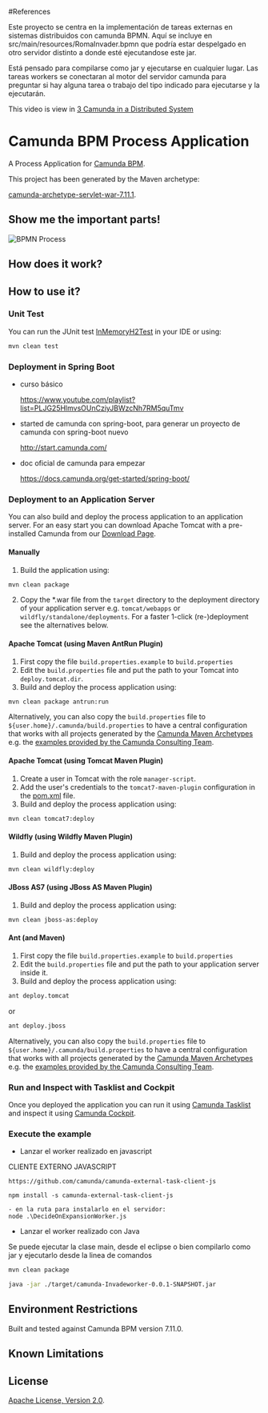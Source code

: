 #References

Este proyecto se centra en la implementación de tareas externas en sistemas distribuidos con camunda BPMN.
Aquí se incluye en src/main/resources/RomaInvader.bpmn que podría estar despelgado en otro servidor distinto a donde esté ejecutandose este jar.

Está pensado para compilarse como jar y ejecutarse en cualquier lugar. Las tareas workers se conectaran al motor del servidor camunda para preguntar si hay alguna tarea o trabajo del tipo indicado para ejecutarse y la ejecutarán.

This video is view in 
[3 Camunda in a Distributed System](https://www.youtube.com/watch?v=l6pMXr8Jf6k&list=PLJG25HlmvsOUnCziyJBWzcNh7RM5quTmv&index=3 "3 Camunda in a Distributed System")

# Camunda BPM Process Application
A Process Application for [Camunda BPM](http://docs.camunda.org).

This project has been generated by the Maven archetype:

[camunda-archetype-servlet-war-7.11.1](http://docs.camunda.org/latest/guides/user-guide/#process-applications-maven-project-templates-archetypes).

## Show me the important parts!

![BPMN Process](src/main/resources/RomaInvader.png)

## How does it work?

## How to use it?

### Unit Test
You can run the JUnit test [InMemoryH2Test](src/main/resources/archetype-resources/src/test/java/InMemoryH2Test.java) in your IDE or using:
```bash
mvn clean test
```

### Deployment in Spring Boot

-	curso básico

    https://www.youtube.com/playlist?list=PLJG25HlmvsOUnCziyJBWzcNh7RM5quTmv

-	started de camunda con spring-boot, para generar un proyecto de camunda con spring-boot nuevo

    http://start.camunda.com/

-	doc oficial de camunda para empezar

    https://docs.camunda.org/get-started/spring-boot/


### Deployment to an Application Server
You can also build and deploy the process application to an application server.
For an easy start you can download Apache Tomcat with a pre-installed Camunda
from our [Download Page](https://camunda.com/download/).

#### Manually
1. Build the application using:
```bash
mvn clean package
```
2. Copy the *.war file from the `target` directory to the deployment directory
of your application server e.g. `tomcat/webapps` or `wildfly/standalone/deployments`.
For a faster 1-click (re-)deployment see the alternatives below.

#### Apache Tomcat (using Maven AntRun Plugin)
1. First copy the file `build.properties.example` to `build.properties`
2. Edit the `build.properties` file and put the path to your Tomcat into `deploy.tomcat.dir`.
3. Build and deploy the process application using:
```bash
mvn clean package antrun:run
```

Alternatively, you can also copy the `build.properties` file to `${user.home}/.camunda/build.properties`
to have a central configuration that works with all projects generated by the
[Camunda Maven Archetypes](http://docs.camunda.org/latest/guides/user-guide/#process-applications-maven-project-templates-archetypes) e.g. the [examples provided by the Camunda Consulting Team](https://github.com/camunda-consulting/code).

#### Apache Tomcat (using Tomcat Maven Plugin)
1. Create a user in Tomcat with the role `manager-script`.
2. Add the user's credentials to the `tomcat7-maven-plugin` configuration in the [pom.xml](pom.xml) file.
3. Build and deploy the process application using:
```bash
mvn clean tomcat7:deploy
```

#### Wildfly (using Wildfly Maven Plugin)
1. Build and deploy the process application using:
```bash
mvn clean wildfly:deploy
```

#### JBoss AS7 (using JBoss AS Maven Plugin)
1. Build and deploy the process application using:
```bash
mvn clean jboss-as:deploy
```

#### Ant (and Maven)
1. First copy the file `build.properties.example` to `build.properties`
2. Edit the `build.properties` file and put the path to your application server inside it.
3. Build and deploy the process application using:
```bash
ant deploy.tomcat
```
or
```bash
ant deploy.jboss
```

Alternatively, you can also copy the `build.properties` file to `${user.home}/.camunda/build.properties`
to have a central configuration that works with all projects generated by the
[Camunda Maven Archetypes](http://docs.camunda.org/latest/guides/user-guide/#process-applications-maven-project-templates-archetypes) e.g. the [examples provided by the Camunda Consulting Team](https://github.com/camunda-consulting/code).

### Run and Inspect with Tasklist and Cockpit
Once you deployed the application you can run it using
[Camunda Tasklist](http://docs.camunda.org/latest/guides/user-guide/#tasklist)
and inspect it using
[Camunda Cockpit](http://docs.camunda.org/latest/guides/user-guide/#cockpit).

### Execute the example

- Lanzar el worker realizado en javascript

CLIENTE EXTERNO JAVASCRIPT

	https://github.com/camunda/camunda-external-task-client-js
	
	npm install -s camunda-external-task-client-js

	- en la ruta para instalarlo en el servidor:
	node .\DecideOnExpansionWorker.js

- Lanzar el worker realizado con Java

Se puede ejecutar la clase main, desde el eclipse o bien compilarlo como jar y ejecutarlo desde la linea de comandos

```bash
mvn clean package

java -jar ./target/camunda-Invadeworker-0.0.1-SNAPSHOT.jar
```

## Environment Restrictions
Built and tested against Camunda BPM version 7.11.0.

## Known Limitations

## License
[Apache License, Version 2.0](http://www.apache.org/licenses/LICENSE-2.0).

<!-- HTML snippet for index page
  <tr>
    <td><img src="snippets/camunda-error-handling/src/main/resources/process.png" width="100"></td>
    <td><a href="snippets/camunda-error-handling">Camunda BPM Process Application</a></td>
    <td>A Process Application for [Camunda BPM](http://docs.camunda.org).</td>
  </tr>
-->
<!-- Tweet
New @Camunda example: Camunda BPM Process Application - A Process Application for [Camunda BPM](http://docs.camunda.org). https://github.com/camunda-consulting/code/tree/master/snippets/camunda-error-handling
-->
